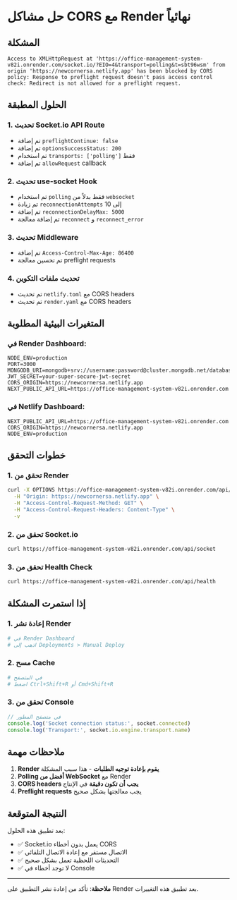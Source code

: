# حل مشاكل CORS مع Render نهائياً

## المشكلة
```
Access to XMLHttpRequest at 'https://office-management-system-v82i.onrender.com/socket.io/?EIO=4&transport=polling&t=sbt96wsm' from origin 'https://newcornersa.netlify.app' has been blocked by CORS policy: Response to preflight request doesn't pass access control check: Redirect is not allowed for a preflight request.
```

## الحلول المطبقة

### 1. تحديث Socket.io API Route
- تم إضافة `preflightContinue: false`
- تم إضافة `optionsSuccessStatus: 200`
- تم استخدام `transports: ['polling']` فقط
- تم إضافة `allowRequest` callback

### 2. تحديث use-socket Hook
- تم استخدام `polling` فقط بدلاً من `websocket`
- تم زيادة `reconnectionAttempts` إلى 10
- تم إضافة `reconnectionDelayMax: 5000`
- تم إضافة معالجة `reconnect` و `reconnect_error`

### 3. تحديث Middleware
- تم إضافة `Access-Control-Max-Age: 86400`
- تم تحسين معالجة preflight requests

### 4. تحديث ملفات التكوين
- تم تحديث `netlify.toml` مع CORS headers
- تم تحديث `render.yaml` مع CORS headers

## المتغيرات البيئية المطلوبة

### في Render Dashboard:
```env
NODE_ENV=production
PORT=3000
MONGODB_URI=mongodb+srv://username:password@cluster.mongodb.net/database
JWT_SECRET=your-super-secure-jwt-secret
CORS_ORIGIN=https://newcornersa.netlify.app
NEXT_PUBLIC_API_URL=https://office-management-system-v82i.onrender.com
```

### في Netlify Dashboard:
```env
NEXT_PUBLIC_API_URL=https://office-management-system-v82i.onrender.com
CORS_ORIGIN=https://newcornersa.netlify.app
NODE_ENV=production
```

## خطوات التحقق

### 1. تحقق من Render
```bash
curl -X OPTIONS https://office-management-system-v82i.onrender.com/api/socket \
  -H "Origin: https://newcornersa.netlify.app" \
  -H "Access-Control-Request-Method: GET" \
  -H "Access-Control-Request-Headers: Content-Type" \
  -v
```

### 2. تحقق من Socket.io
```bash
curl https://office-management-system-v82i.onrender.com/api/socket
```

### 3. تحقق من Health Check
```bash
curl https://office-management-system-v82i.onrender.com/api/health
```

## إذا استمرت المشكلة

### 1. إعادة نشر Render
```bash
# في Render Dashboard
# اذهب إلى Deployments > Manual Deploy
```

### 2. مسح Cache
```bash
# في المتصفح
# اضغط Ctrl+Shift+R أو Cmd+Shift+R
```

### 3. تحقق من Console
```javascript
// في متصفح المطور
console.log('Socket connection status:', socket.connected)
console.log('Transport:', socket.io.engine.transport.name)
```

## ملاحظات مهمة

1. **Render يقوم بإعادة توجيه الطلبات** - هذا سبب المشكلة
2. **Polling أفضل من WebSocket** مع Render
3. **CORS headers يجب أن تكون دقيقة** في الإنتاج
4. **Preflight requests** يجب معالجتها بشكل صحيح

## النتيجة المتوقعة

بعد تطبيق هذه الحلول:
- ✅ Socket.io يعمل بدون أخطاء CORS
- ✅ الاتصال مستقر مع إعادة الاتصال التلقائي
- ✅ التحديثات اللحظية تعمل بشكل صحيح
- ✅ لا توجد أخطاء في Console

---

**ملاحظة**: تأكد من إعادة نشر التطبيق على Render بعد تطبيق هذه التغييرات. 